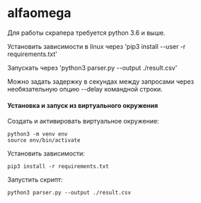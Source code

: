 # alfaomega

Для работы скрапера требуется python 3.6 и выше.

Установить зависимости в linux через 'pip3 install --user -r requirements.txt'

Запускать через 'python3 parser.py --output ./result.csv'

Можно задать задержку в секундах между запросами через необязательную опцию --delay командной строки.

#### Установка и запуск из виртуального окружения

Создать и активировать виртуальное окружение:
```
python3 -m venv env
source env/bin/activate
```

Установить зависимости:
```
pip3 install -r requirements.txt
```

Запустить скрипт:
```
python3 parser.py --output ./result.csv
```
